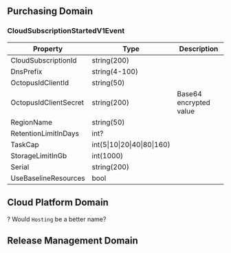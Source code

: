 ## Purchasing Domain ##

### CloudSubscriptionStartedV1Event ###

| Property | Type        | Description | 
| ---------| ----------- | ----------- |
| CloudSubscriptionId   | string(200)  ||
| DnsPrefix   | string(4-100)  ||
| OctopusIdClientId  | string(50)  ||
| OctopusIdClientSecret  | string(200)  |Base64 encrypted value|
| RegionName   | string(50)  ||
| RetentionLimitInDays   | int?  ||
| TaskCap   | int(5\|10\|20\|40\|80\|160)  ||
| StorageLimitInGb   | int(1000)  ||
| Serial   | string(200)  ||
| UseBaselineResources  | bool  ||



## Cloud Platform Domain ##

? Would `Hosting` be a better name?

## Release Management Domain ##
